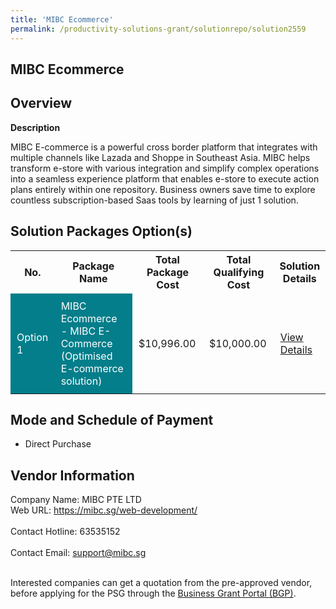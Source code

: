 ```yaml
---
title: 'MIBC Ecommerce'
permalink: /productivity-solutions-grant/solutionrepo/solution2559
---
```


## MIBC Ecommerce

## Overview

**Description**

MIBC E-commerce is a powerful cross border platform that integrates with multiple channels like Lazada and Shoppe in Southeast Asia. MIBC helps transform e-store with various integration and simplify complex operations into a seamless experience platform that enables e-store to execute action plans entirely within one repository.
Business owners save time to explore countless subscription-based Saas tools by learning of just 1 solution.

## Solution Packages Option(s)

<table>
<tr>
<th><b>No.</b></th>
<th><b>Package Name</b></th>
<th><b>Total Package Cost</b></th>
<th><b>Total Qualifying Cost</b></th>
<th><b>Solution Details</b></th>
</tr>
<tr>
<td style='padding: 10px; background-color: #037E8A; color: #FFFFFF;'>Option 1</td>
<td style='padding: 10px; background-color: #037E8A; color: #FFFFFF;'>MIBC Ecommerce - MIBC E-Commerce (Optimised E-commerce solution)</td>
<td style='padding: 10px;'>$10,996.00</td>
<td style='padding: 10px;'>$10,000.00</td>
<td style='padding: 10px;'><a href='/images/psg/MIBC_20210224_Desensitised_Annex_3.pdf' target='_blank'>View Details</a></td>
</tr>
</table>

## Mode and Schedule of Payment

 - Direct Purchase

## Vendor Information

 Company Name: MIBC PTE LTD<br>Web URL: https://mibc.sg/web-development/ <br><br>Contact Hotline: 63535152 <br><br>Contact Email: support@mibc.sg <br><br>

Interested companies can get a quotation from the pre-approved vendor, before applying for the PSG through the <a href='https://www.businessgrants.gov.sg/' target='_blank' rel='noopener'>Business Grant Portal (BGP)</a>.

<script src="/jquery/resize-tables.js"></script>
